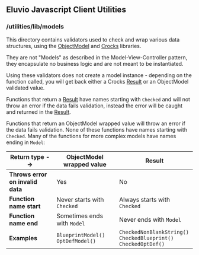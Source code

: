 ## Eluvio Javascript Client Utilities
### /utilities/lib/models
This directory contains validators used to check and wrap various data structures, using the [ObjectModel](http://objectmodel.js.org/) and  [Crocks](https://crocks.dev/) libraries.

They are not "Models" as described in the Model-View-Controller pattern, they encapsulate no business logic and are not meant to be instantiated. 

Using these validators does not create a model instance - depending on the function called, you will get back either a Crocks [Result](https://crocks.dev/docs/crocks/Result.html) or an ObjectModel validated value. 

Functions that return a [Result](https://crocks.dev/docs/crocks/Result.html) have names starting with `Checked` and will not throw an error if the data fails validation, instead the error will be caught and returned in the [Result](https://crocks.dev/docs/crocks/Result.html).

Functions that return an ObjectModel wrapped value will throw an error if the data fails validation. None of these functions have names starting with `Checked`. Many of the functions for more complex models have names ending in `Model`:


| Return type --> | ObjectModel wrapped value | Result |
|-------------|----------------------|---------------------|
| **Throws error on invalid data** | Yes  | No | 
| **Function name start** | Never starts with `Checked` | Always starts with `Checked`  |
|  **Function name end** | Sometimes ends with `Model`  | Never ends with `Model` | 
| **Examples** | `BlueprintModel()`<br>`OptDefModel()` | `CheckedNonBlankString()`<br>`CheckedBlueprint()`<br>`CheckedOptDef()` |
